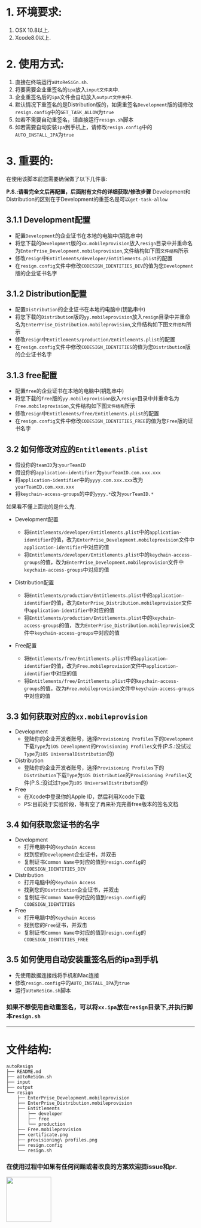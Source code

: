 # 1. 环境要求:


1.	OSX 10.8以上.
2.	Xcode8.0以上.

# 2. 使用方式:

1.	直接在终端运行`aUtoReSiGn.sh`.
2.	将要需要企业重签名的`ipa`放入`input文件夹`中.
3.	企业重签名后的`ipa`文件会自动放入`output文件夹`中.
4.	默认情况下重签名的是Distribution版的，如需重签名`Development`版的请修改`resign.config`中的`GET_TASK_ALLOW`为`true`
5. 如若不需要自动重签名，请直接运行`resign.sh`脚本
6. 如若需要自动安装`ipa`到手机上，请修改`resign.config`中的`AUTO_INSTALL_IPA`为`true`

# 3. 重要的:

在使用该脚本前您需要确保做了以下几件事:

 **P.S.:请看完全文后再配置，后面附有文件的详细获取/修改步骤** Development和Distribution的区别在于Development的重签名是可以`get-task-allow`

## 3.1.1 Development配置

 -	配置`Development`的企业证书在本地的电脑中(钥匙串中)
 -	将您下载的`Development`版的`xx.mobileprovision`放入`resign`目录中并重命名为`EnterPrise_Development.mobileprovision`,文件结构如下图`文件结构`所示
 -	修改`resign`中`Entitlements/developer/Entitlements.plist`的配置
 -	在`resign.config`文件中修改`CODESIGN_IDENTITIES_DEV`的值为您`Development`版的企业证书名字

## 3.1.2 Distribution配置

-	配置`Distribution`的企业证书在本地的电脑中(钥匙串中)
-	将您下载的`Distribution`版的`yy.mobileprovision`放入`resign`目录中并重命名为`EnterPrise_Distribution.mobileprovision`,文件结构如下图`文件结构`所示
-	修改`resign`中`Entitlements/production/Entitlements.plist`的配置
-	在`resign.config`文件中修改`CODESIGN_IDENTITIES`的值为您`Distribution`版的企业证书名字

## 3.1.3 free配置

-    配置`free`的企业证书在本地的电脑中(钥匙串中)
-    将您下载的`free`版的`yy.mobileprovision`放入`resign`目录中并重命名为`Free.mobileprovision`,文件结构如下图`文件结构`所示
-    修改`resign`中`Entitlements/free/Entitlements.plist`的配置
-    在`resign.config`文件中修改`CODESIGN_IDENTITIES_FREE`的值为您`Free`版的证书名字

## 3.2 如何修改对应的`Entitlements.plist`

-	假设你的`teamID`为:`yourTeamID`
-	假设你的`application-identifier`:为`yourTeamID.com.xxx.xxx`
-	将`application-identifier`中的`yyyy.com.xxx.xxx`改为`yourTeamID.com.xxx.xxx`
-	将`keychain-access-groups`的中的`yyyy.*`改为`yourTeamID.*`

如果看不懂上面说的是什么鬼.
- Development配置
	- 将`Entitlements/developer/Entitlements.plist`中的`application-identifier`的值，改为`EnterPrise_Development.mobileprovision`文件中`application-identifier`中对应的值
	- 将`Entitlements/developer/Entitlements.plist`中的`keychain-access-groups`的值，改为`EnterPrise_Development.mobileprovision`文件中`keychain-access-groups`中对应的值

-	Distribution配置
	-	将`Entitlements/production/Entitlements.plist`中的`application-identifier`的值，改为`EnterPrise_Distribution.mobileprovision`文件中`application-identifier`中对应的值
	-	将`Entitlements/production/Entitlements.plist`中的`keychain-access-groups`的值，改为`EnterPrise_Distribution.mobileprovision`文件中`keychain-access-groups`中对应的值

- Free配置
  - 将`Entitlements/free/Entitlements.plist`中的`application-identifier`的值，改为`Free.mobileprovision`文件中`application-identifier`中对应的值
  - 将`Entitlements/free/Entitlements.plist`中的`keychain-access-groups`的值，改为`Free.mobileprovision`文件中`keychain-access-groups`中对应的值

## 3.3 如何获取对应的`xx.mobileprovision`

-	Development
	-	登陆你的企业开发者账号，选择`Provisioning Profiles`下的`Development`下载`Type`为`iOS Development`的`Provisioning Profiles`文件(P.S.:没试过`Type`为`iOS UniversalDistribution`的)
-	Distribution
	-	登陆你的企业开发者账号，选择`Provisioning Profiles`下的`Distribution`下载`Type`为`iOS Distribution`的`Provisioning Profiles`文件(P.S.:没试过`Type`为`iOS UniversalDistribution`的)
- Free
  - 在Xcode中登录你的Apple ID，然后利用Xcode下载
  - PS:目前处于实验阶段，等有空了再来补充完善free版本的签名文档

## 3.4 如何获取您证书的名字
-	Development
	-	打开电脑中的`Keychain Access`
	-	找到您的`Development`企业证书，并双击
	-	复制证书`Common Name`中对应的值到`resign.config`的`CODESIGN_IDENTITIES_DEV`
-	Distribution
	-	打开电脑中的`Keychain Access`
	-	找到您的`Distribution`企业证书，并双击
	-	复制证书`Common Name`中对应的值到`resign.config`的`CODESIGN_IDENTITIES`
- Free
  - 打开电脑中的`Keychain Access`
  - 找到您的`Free`证书，并双击
  - 复制证书`Common Name`中对应的值到`resign.config`的`CODESIGN_IDENTITIES_FREE`

## 3.5 如何使用自动安装重签名后的ipa到手机
- 先使用数据连接线将手机和Mac连接
- 修改`resign.config`中的`AUTO_INSTALL_IPA`为`true`
- 运行`aUtoReSiGn.sh`脚本

### 如果不想使用自动重签名，可以将`xx.ipa`放在`resign`目录下,并执行脚本`resign.sh`

---

# 文件结构:


```
autoResign
├── README.md
├── aUtoReSiGn.sh
├── input
├── output
└── resign
    ├── EnterPrise_Development.mobileprovision
    ├── EnterPrise_Distribution.mobileprovision
    ├── Entitlements
    │   ├── developer
    │   ├── free
    │   └── production
    ├── Free.mobileprovision
    ├── certificate.png
    ├── provisioning\ profiles.png
    ├── resign.config
    └── resign.sh
```

### 在使用过程中如果有任何问题或者改良的方案欢迎提issue和pr.

<img src="https://mrchens.github.io/images/wechat_qrcode.jpg" width="120" height="120" align=left /><!-- <img src="https://mrchens.github.io/images/wechat_reward.JPG" width="120" height="120" align=right /><img src="https://mrchens.github.io/images/alipay_reward.jpg" width="120" height="120" align=right /> -->
